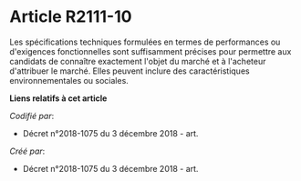 # Article R2111-10

Les spécifications techniques formulées en termes de performances ou d'exigences fonctionnelles sont suffisamment précises
pour permettre aux candidats de connaître exactement l'objet du marché et à l'acheteur d'attribuer le marché. Elles peuvent
inclure des caractéristiques environnementales ou sociales.

**Liens relatifs à cet article**

_Codifié par_:

  - Décret n°2018-1075 du 3 décembre 2018 - art.

_Créé par_:

  - Décret n°2018-1075 du 3 décembre 2018 - art.
